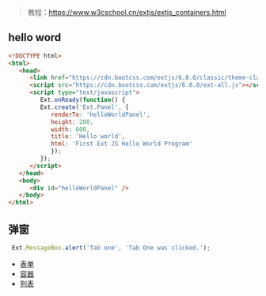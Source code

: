 >教程：https://www.w3cschool.cn/extjs/extjs_containers.html

## hello word
````html
<!DOCTYPE html>
<html>
   <head>
      <link href="https://cdn.bootcss.com/extjs/6.0.0/classic/theme-classic/resources/theme-classic-all.css" rel="stylesheet">
      <script src="https://cdn.bootcss.com/extjs/6.0.0/ext-all.js"></script>
      <script type="text/javascript">
         Ext.onReady(function() {
         Ext.create('Ext.Panel', {
            renderTo: 'helloWorldPanel',
            height: 200,
            width: 600,
            title: 'Hello world',
            html: 'First Ext JS Hello World Program'
            });
         });
      </script>
   </head>
   <body>
      <div id="helloWorldPanel" />
   </body>
</html>
````
## 弹窗
````javascript
 Ext.MessageBox.alert('Tab one', 'Tab One was clicked.');
````
- [表单](form/index.md)
- [容器](container/index.md)
- [列表](list/index.html)

